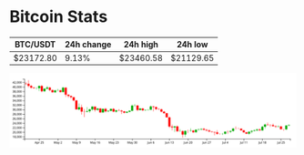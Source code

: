 # Bitcoin Stats

BTC/USDT|24h change|24h high|24h low|
|---|---|---|---|
|$23172.80|9.13%|$23460.58|$21129.65|

<img src="./chart.svg">
